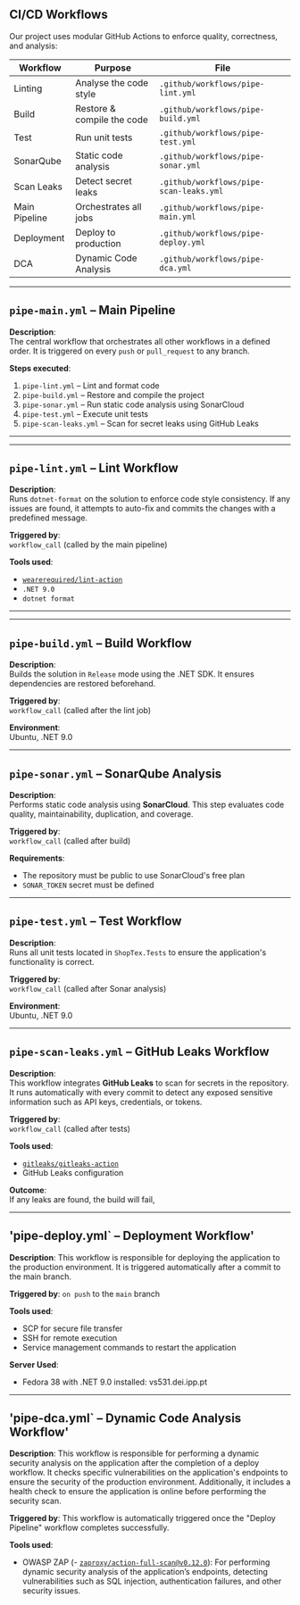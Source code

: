 ﻿## CI/CD Workflows

Our project uses modular GitHub Actions to enforce quality, correctness, and analysis:

| Workflow      | Purpose                    | File                                    |
|---------------|----------------------------|-----------------------------------------|
| Linting       | Analyse the code style     | `.github/workflows/pipe-lint.yml`       |
| Build         | Restore & compile the code | `.github/workflows/pipe-build.yml`      |
| Test          | Run unit tests             | `.github/workflows/pipe-test.yml`       |
| SonarQube     | Static code analysis       | `.github/workflows/pipe-sonar.yml`      |
| Scan Leaks    | Detect secret leaks        | `.github/workflows/pipe-scan-leaks.yml` |
| Main Pipeline | Orchestrates all jobs      | `.github/workflows/pipe-main.yml`       |
| Deployment    | Deploy to production       | `.github/workflows/pipe-deploy.yml`     |
| DCA           | Dynamic Code Analysis      | `.github/workflows/pipe-dca.yml`        |


---

## `pipe-main.yml` – Main Pipeline

**Description**:  
The central workflow that orchestrates all other workflows in a defined order. It is triggered on every `push` or `pull_request` to any branch.

**Steps executed**:
1. `pipe-lint.yml` – Lint and format code
2. `pipe-build.yml` – Restore and compile the project
3. `pipe-sonar.yml` – Run static code analysis using SonarCloud
4. `pipe-test.yml` – Execute unit tests
5. `pipe-scan-leaks.yml` – Scan for secret leaks using GitHub Leaks
---

---

## `pipe-lint.yml` – Lint Workflow

**Description**:  
Runs `dotnet-format` on the solution to enforce code style consistency. If any issues are found, it attempts to auto-fix and commits the changes with a predefined message.

**Triggered by**:  
`workflow_call` (called by the main pipeline)

**Tools used**:
- [`wearerequired/lint-action`](https://github.com/wearerequired/lint-action)
- `.NET 9.0`
- `dotnet format`

---

---

## `pipe-build.yml` – Build Workflow

**Description**:  
Builds the solution in `Release` mode using the .NET SDK. It ensures dependencies are restored beforehand.

**Triggered by**:  
`workflow_call` (called after the lint job)

**Environment**:  
Ubuntu, .NET 9.0

---


## `pipe-sonar.yml` – SonarQube Analysis

**Description**:  
Performs static code analysis using **SonarCloud**. This step evaluates code quality, maintainability, duplication, and coverage.

**Triggered by**:  
`workflow_call` (called after build)

**Requirements**:
- The repository must be public to use SonarCloud's free plan
- `SONAR_TOKEN` secret must be defined

---

## `pipe-test.yml` – Test Workflow

**Description**:  
Runs all unit tests located in `ShopTex.Tests` to ensure the application's functionality is correct.

**Triggered by**:  
`workflow_call` (called after Sonar analysis)

**Environment**:  
Ubuntu, .NET 9.0

---

## `pipe-scan-leaks.yml` – GitHub Leaks Workflow

**Description**:  
This workflow integrates **GitHub Leaks** to scan for secrets in the repository. It runs automatically with every commit to detect any exposed sensitive information such as API keys, credentials, or tokens.

**Triggered by**:  
`workflow_call` (called after tests)

**Tools used**:
- [`gitleaks/gitleaks-action`](https://github.com/gitleaks/gitleaks-action)
- GitHub Leaks configuration

**Outcome**:  
If any leaks are found, the build will fail,

---

## 'pipe-deploy.yml` – Deployment Workflow'

**Description**:
This workflow is responsible for deploying the application to the production environment. It is triggered automatically after a commit to the main branch.

**Triggered by**:
`on push` to the `main` branch

**Tools used**:
- SCP for secure file transfer
- SSH for remote execution
- Service management commands to restart the application

**Server Used**:
- Fedora 38 with .NET 9.0 installed: vs531.dei.ipp.pt

---

## 'pipe-dca.yml` – Dynamic Code Analysis Workflow'

**Description**:
This workflow is responsible for performing a dynamic security analysis on the application after the completion of a deploy workflow. It checks specific vulnerabilities on the application's endpoints to ensure the security of the production environment. Additionally, it includes a health check to ensure the application is online before performing the security scan.

**Triggered by**:
This workflow is automatically triggered once the "Deploy Pipeline" workflow completes successfully.

**Tools used**:
- OWASP ZAP (- [`zaproxy/action-full-scan@v0.12.0`](https://github.com/zaproxy/action-full-scan)): For performing dynamic security analysis of the application’s endpoints, detecting vulnerabilities such as SQL injection, authentication failures, and other security issues.
